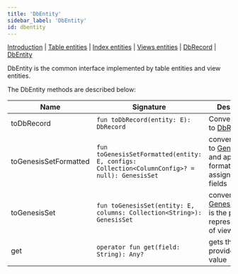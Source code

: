 ```yaml
---
title: 'DbEntity'
sidebar_label: 'DbEntity'
id: dbentity
---
```


[Introduction](/database/data-types/data-types/) |
[Table entities](/database/data-types/table-entities/) | 
[Index entities](/database/data-types/index-entities/) | 
[Views entities](/database/data-types/views-entities/) | 
[DbRecord](/database/data-types/dbrecord/) | 
[DbEntity](/database/data-types/dbentity/) 

DbEntity is the common interface implemented by table entities and view entities.

The DbEntity methods are described below:

|  Name  | Signature | Description |
|---------------|-------------|-------------|
| toDbRecord | `fun toDbRecord(entity: E): DbRecord` | Converts entity to [DbRecord](/database/data-types/dbrecord/) |
| toGenesisSetFormatted | `fun toGenesisSetFormatted(entity: E, configs: Collection<ColumnConfig>? = null): GenesisSet` | converts a view to [GenesisSet](/server/inter-process-messages/genesisSet/) and applies any formatter/aliases assigned to the fields |
| toGenesisSet | `fun toGenesisSet(entity: E, columns: Collection<String>): GenesisSet` | converts view to [GenesisSet](/server/inter-process-messages/genesisSet/). This is the plain representation of view fields |
| get | `operator fun get(field: String): Any?` | gets the provided field value |
